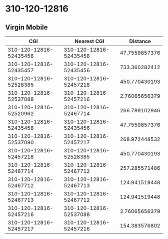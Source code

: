 # 310-120-12816
## Virgin Mobile


| CGI | Nearest CGI | Distance |
|-----|-------------|----------|
| 310-120-12816-52435456 | 310-120-12816-52435458 | 47.7559857376 |
| 310-120-12816-52435457 | 310-120-12816-52435456 | 733.360282412 |
| 310-120-12816-52528385 | 310-120-12816-52457218 | 450.770430193 |
| 310-120-12816-52537088 | 310-120-12816-52457216 | 2.76065656379 |
| 310-120-12816-52520962 | 310-120-12816-52467714 | 266.789102946 |
| 310-120-12816-52435458 | 310-120-12816-52435456 | 47.7559857376 |
| 310-120-12816-52537090 | 310-120-12816-52457217 | 268.972448532 |
| 310-120-12816-52457218 | 310-120-12816-52528385 | 450.770430193 |
| 310-120-12816-52467714 | 310-120-12816-52467712 | 257.285571486 |
| 310-120-12816-52467712 | 310-120-12816-52467713 | 124.941519448 |
| 310-120-12816-52467713 | 310-120-12816-52467712 | 124.941519448 |
| 310-120-12816-52457216 | 310-120-12816-52537088 | 2.76065656379 |
| 310-120-12816-52457217 | 310-120-12816-52457216 | 154.383576802 |
